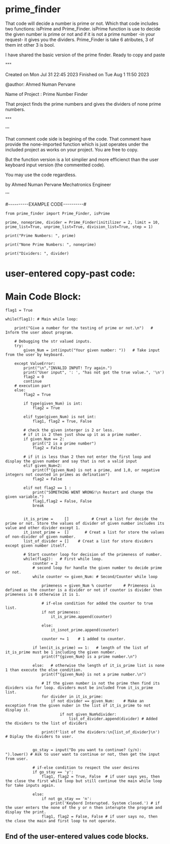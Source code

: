 # prime_finder
That code will decide a number is prime or not. Which that code includes two functions: isPrime and Prime_Finder. isPrime function is use to decide the given number is prime or not and if it is not a prime number -in your request- it gives you the dividers. Prime_Finder is take 6 atributes, 3 of them int other 3 is bool. 

I have shared the basic version of the prime finder. Ready to copy and paste


"""

Created on Mon Jul 31 22:45 2023
Finished on Tue Aug 1 11:50 2023

@author: Ahmed Numan Pervane

Name of Project : Prime Number Finder

That project finds the prime numbers and gives the dividers of none prime numbers.

"""


'''

That comment code side is begining of the code.
That comment have provide the none-imported function
which is just operates under the included project as 
works on your project. You are free to copy.

But the function version is a lot simplier and more efficienct
than the user keyboard input version (the commentted code).

You may use the code regardless.


by Ahmed Numan Pervane
Mechatronics Engineer

'''


#----------EXAMPLE CODE----------#

    from prime_finder import Prime_Finder, isPrime
    
    prime, noneprime, divider = Prime_Finder(initilizer = 2, limit = 10, prime_list=True, unprime_list=True, division_list=True, step = 1)
    
    print("Prime Numbers: ", prime)
    
    print("None Prime Numbers: ", noneprime)
    
    print("Dividers: ", divider)





# user-entered copy-past code:

# Main Code Block:

    flag1 = True
    
    while(flag1): # Main while loop:
        
        print("Give a number for the testing of prime or not.\n")   # Inform the user about program.
    
        # Debugging the str valued inputs.
        try: 
            given_Num = int(input("Your given number: "))   # Take input from the user by keyboard.
       
        except ValueError:
            print("\n","INVALID INPUT! Try again.")
            print("User input", ': ', "has not got the true value.", '\n')
            flag2 = 0
            continue
        # execution part
        else:
            flag2 = True
    
            if type(given_Num) is int:
                flag2 = True
            
            elif type(given_Num) is not int:
                flag1, flag2 = True, False
    
            # check the given interger is 2 or less. 
            # if it is 2 then just show up it as a prime number.
            if given_Num == 2:
                print("2 is a prime number")
                flag2 = False
            
            # if it is less than 2 then not enter the first loop and display the given number and say that is not a valid input
            elif given_Num<2:
                print(f"{given_Num} is not a prime, and 1,0, or negative integers not counted in primes as defination")
                flag2 = False
             
            elif not flag2 == 1 :
                print("SOMETHING WENT WRONG!\n Restart and change the given variable.")
                flag1,flag2 = False, False
                break
            
            
            it_is_prime =     []          # Creat a list for decide the prime or not. Store the values of divider of given number includes its value and other divider except 1. 
            it_isnot_prime =  []       # Creat a list for store the values of non-divider of given number.
            list_of_divider = []    # Creat a list for store dividers except given number itself.
            
            # Start counter loop for decision of the primeness of number.
            while(flag2):   # First while loop.
                counter = 2
                # second loop for handle the given number to decide prime or not.
                while counter <= given_Num: # Second/Counter while loop
                 
                    primeness = given_Num % counter     # Primeness is defined as the counter is a divider or not if counter is divider then primeness is 0 otherwise it is 1.
                    
                    # if-else condition for added the counter to true list.
                    if not primeness:
                        it_is_prime.append(counter)
                        
                    else:
                        it_isnot_prime.append(counter)
                 
                    counter += 1    # 1 added to counter.
                  
                if len(it_is_prime) == 1:   # length of the list of it_is_prime must be 1 including the given number.
                    print(f"{given_Num} is a prime number.\n")
                
                else:   # otherwise the length of it_is_prime list is none 1 than execute the else condition.
                    print(f"{given_Num} is not a prime number.\n")
                    
                    # If the given number is not the prime then find its dividers via for loop. dividers must be included from it_is_prime list.
                    for divider in it_is_prime:
                        if not divider == given_Num:    # Make an exception from the given nuber in the list of it_is_prime to not display it.
                            if not given_Num%divider:
                                list_of_divider.append(divider) # Added the dividers to the list of dividers
                                
                    print(f'list of the dividers:\n{list_of_divider}\n')    # Diplay the dividers to user.
                      
                    
                go_stay = input("Do you want to continue? (y/n): ").lower() # Ask to user want to continue or not, then get the input from user.
                
                # if-else condition to respect the user desires
                if go_stay == 'y':
                    flag1, flag2 = True, False  # if user says yes, then the close the first while loop but still continue the main while loop for take inputs again.
                    
                else:
                    if not go_stay == 'n':
                        print('Keybord Interupted. System closed.') # if the user enters the none of the y or n then interupte the program and display the print.
                    flag1, flag2 = False, False # if user says no, then the close the main and first loop to not operate.
    
## End of the user-entered values code blocks.
